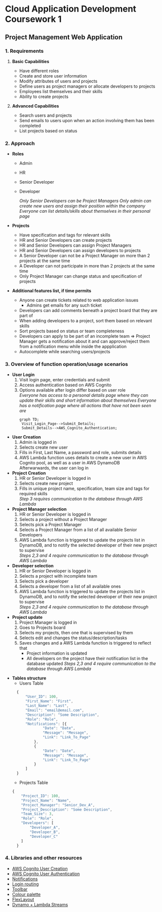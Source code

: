 # Cloud Application Development Coursework 1

## Project Management Web Application

### 1. Requirements

1.  **Basic Capabilities**

    -   Have different roles
    -   Create and store user information
    -   Modify attributes of users and projects
    -   Define users as project managers or allocate developers to projects
    -   Employees list themselves and their skills
    -   Ability to create projects

2.  **Advanced Capabilities**
    -   Search users and projects
    -   Send emails to users upon when an action involving them has been completed
    -   List projects based on status

### 2. Approach

-   **Roles**

    -   Admin
    -   HR
    -   Senior Developer
    -   Developer

        _Only Senior Developers can be Project Managers_
        _Only admin can create new users and assign their position within the company_
        _Everyone can list details/skills about themselves in their personal page_

-   **Projects**

    -   Have specification and tags for relevant skills
    -   HR and Senior Developers can create projects
    -   HR and Senior Developers can assign Project Managers
    -   HR and Senior Developers can assign developers to projects
    -   A Senior Developer can not be a Project Manager on more than 2 projects at the same time
    -   A Developer can not participate in more than 2 projects at the same time
    -   Only Project Manager can change status and specification of projects

-   **Additional features list, if time permits**
    -   Anyone can create tickets related to web application issues
        -   Admins get emails for any such ticket
    -   Developers can add comments beneath a project board that they are part of
    -   When adding developers to a project, sort them based on relevant skills
    -   Sort projects based on status or team completeness
    -   Developers can apply to be part of an incomplete team => Project Manager gets a notification about it and can approve/reject them from a notification menu while inside the appplication
    -   Autocomplete while searching users/projects
            

### 3. Overview of function operation/usage scenarios

-   **User Login**
    1.  Visit login page, enter credentials and submit
    2.  Access authentication based on AWS Cognito
    3.  Options available after login differ based on user role  
        _Everyone has access to a personal details page where they can update their skills and short information about themselves_
        _Everyone has a notification page where all actions that have not been seen are_
        ```mermaid
        graph TD;
         Visit_Login_Page-->Submit_Details;
         Submit_Details-->AWS_Cognito_Authentication;
        ```
-   **User Creation**
    1.  Admin is logged in
    2.  Selects create new user
    3.  Fills in First, Last Name, a password and role, submits details
    4.  AWS Lambda function uses details to create a new user in AWS Cognito pool, as well as a user in AWS DynamoDB  
            Afterwarwards, the user can log in
-   **Project Creation**
    1.  HR or Senior Developer is logged in
    2.  Selects create new project
    3.  Fills in unique project name, specification, team size and tags for required skills  
            _Step 3 requires communication to the database through AWS Lambda_
-   **Project Manager selection**
    1.  HR or Senior Developer is logged in 
    2.  Selects a project without a Project Manager
    3.  Selects pick a Project Manager
    4.  Selects a Project Manager from a list of all available Senior Developers
    5.  AWS Lambda function is triggered to update the projects list in DynamoDB, and to notify the selected developer of their new project to supervise  
            _Steps 2,3 and 4 require communication to the database through AWS Lambda_
-   **Developer selection**
    1.  HR or Senior Developer is logged in 
    2.  Selects a project with incomplete team
    3.  Selects pick a developer
    4.  Selects a developer from a list of all available ones
    5.  AWS Lambda function is triggered to update the projects list in DynamoDB, and to notify the selected developer of their new project to supervise  
            _Steps 2,3 and 4 require communication to the database through AWS Lambda_
-   **Project update**
    1.  Project Manager is logged in
    2.  Goes to Projects board
    3.  Selects my projects, then one that is supervised by them
    4.  Selects edit and changes the status/description/tasks
    5.  Saves changes and a AWS Lambda function is triggered to reflect that
        * Project information is updated
        * All developers on the project have their notification list in the database updated 
        _Steps 2,3 and 4 require communication to the database through AWS Lambda_

* **Tables structure**
    * Users Table
    ```js
      {
          "User_ID": 100,
          "First_Name": "First",
          "Last_Name": "Last",
          "Email": "email@email.com",
          "Description": "Some Description",
          "Role": "Role",
          "Notifications": [{
                  "Date": "Date",
                  "Message": "Message",
                  "Link": "Link_To_Page"
              },
              {
                  "Date": "Date",
                  "Message": "Message",
                  "Link": "Link_To_Page"
              }
          ]
      }
    ```
    * Projects Table
    ```js
    {
        "Project_ID": 100,
        "Project_Name": "Name",
        "Project_Manager": "Senior_Dev_A",
        "Project_Description": "Some Description",
        "Team_Size": 3,
        "Role": "Role",
        "Developers": [
            "Developer_A",
            "Developer_B",
            "Developer_C"
        ]
      }
    ```
### 4. Libraries and other resources
* [AWS Cognito User Creation](https://docs.aws.amazon.com/cognito/latest/developerguide/using-amazon-cognito-user-identity-pools-javascript-examples.html)
* [AWS Cognito User Authentication](https://docs.aws.amazon.com/cognito/latest/developerguide/using-amazon-cognito-identity-user-pools-javascript-example-authenticating-admin-created-user.html)
* [Notifications](https://github.com/jacob-meacham/angular-notification-icons)
* [Login routing](https://medium.com/@ryanchenkie_40935/angular-authentication-using-route-guards-bf7a4ca13ae3)
* [Toolbar](https://theinfogrid.com/tech/developers/angular/responsive-navbar-angular-flex-layout/)
* [Colour palette](https://www.materialpalette.com/)
* [FlexLayout](https://blog.angularindepth.com/angular-flex-layout-flexbox-and-grid-layout-for-angular-component-6e7c24457b63)
* [Dynamo + Lambda Streams](https://docs.aws.amazon.com/lambda/latest/dg/with-ddb-example.html)